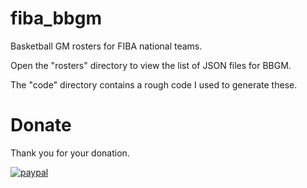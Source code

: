 # fiba_bbgm

Basketball GM rosters for FIBA national teams.

Open the "rosters" directory to view the list of JSON files for BBGM.

The "code" directory contains a rough code I used to generate these.

# Donate

Thank you for your donation.

[![paypal](https://www.paypalobjects.com/en_US/i/btn/btn_donateCC_LG.gif)](https://www.paypal.com/cgi-bin/webscr?cmd=_s-xclick&hosted_button_id=N54KRV9DFTBC2&source=url)
